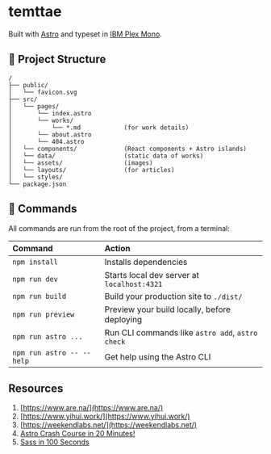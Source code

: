 # temttae

<!-- A personal site, live at [temttae.dev](). -->

Built with [Astro](https://astro.build/) and typeset in [IBM Plex Mono](https://fonts.google.com/specimen/IBM+Plex+Mono).

## 🚀 Project Structure

```text
/
├── public/
│   └── favicon.svg
├── src/
│   └── pages/
│       └── index.astro
│       └── works/
│           └── *.md            (for work details)
│       └── about.astro
│       └── 404.astro
│   └── components/             (React components + Astro islands)
│   └── data/                   (static data of works)
│   └── assets/                 (images)
│   └── layouts/                (for articles)
│   └── styles/
└── package.json
```

## 🧞 Commands

All commands are run from the root of the project, from a terminal:

| Command                   | Action                                           |
| :------------------------ | :----------------------------------------------- |
| `npm install`             | Installs dependencies                            |
| `npm run dev`             | Starts local dev server at `localhost:4321`      |
| `npm run build`           | Build your production site to `./dist/`          |
| `npm run preview`         | Preview your build locally, before deploying     |
| `npm run astro ...`       | Run CLI commands like `astro add`, `astro check` |
| `npm run astro -- --help` | Get help using the Astro CLI                     |

## Resources

1. [https://www.are.na/](https://www.are.na/)
2. [https://www.yihui.work/](https://www.yihui.work/)
3. [https://weekendlabs.net/](https://weekendlabs.net/)
4. [Astro Crash Course in 20 Minutes!](https://www.youtube.com/watch?v=zrPVTf761OI)
5. [Sass in 100 Seconds](https://www.youtube.com/watch?v=akDIJa0AP5c)

